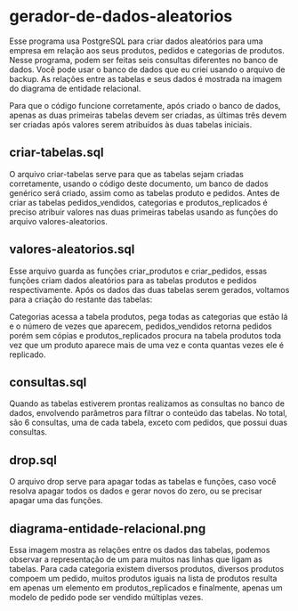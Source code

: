 # gerador-de-dados-aleatorios
Esse programa usa PostgreSQL para criar dados aleatórios para uma empresa em relação aos seus produtos,
pedidos e categorias de produtos. Nesse programa, podem ser feitas seis consultas diferentes no banco 
de dados. Você pode usar o banco de dados que eu criei usando o arquivo de backup. As relações entre
as tabelas e seus dados é mostrada na imagem do diagrama de entidade relacional.

Para que o código funcione corretamente, após criado o banco de dados, apenas as duas primeiras tabelas 
devem ser criadas, as últimas três devem ser criadas após valores serem atribuídos às duas tabelas 
iniciais.

## criar-tabelas.sql
O arquivo criar-tabelas serve para que as tabelas sejam criadas corretamente, usando o código deste 
documento, um banco de dados genérico será criado, assim como as tabelas produto e pedidos. Antes de 
criar as tabelas pedidos_vendidos, categorias e produtos_replicados é preciso atribuir valores nas duas 
primeiras tabelas usando as funções do arquivo valores-aleatorios.

## valores-aleatorios.sql
Esse arquivo guarda as funções criar_produtos e criar_pedidos, essas funções criam dados aleatórios 
para as tabelas produtos e pedidos respectivamente. Após os dados das duas tabelas serem gerados, 
voltamos para a criação do restante das tabelas:

Categorias acessa a tabela produtos, pega todas as categorias que estão lá e o número de vezes que 
aparecem, pedidos_vendidos retorna pedidos porém sem cópias e produtos_replicados procura na tabela 
produtos toda vez que um produto aparece mais de uma vez e conta quantas vezes ele é replicado.

## consultas.sql
Quando as tabelas estiverem prontas realizamos as consultas no banco de dados, envolvendo parâmetros 
para filtrar o conteúdo das tabelas. No total, são 6 consultas, uma de cada tabela, exceto com pedidos, 
que possui duas consultas.

## drop.sql
O arquivo drop serve para apagar todas as tabelas e funções, caso você resolva apagar todos os dados e 
gerar novos do zero, ou se precisar apagar uma das funções.

## diagrama-entidade-relacional.png
Essa imagem mostra as relações entre os dados das tabelas, podemos observar a representação de um para muitos nas linhas que ligam as tabelas. Para cada categoria existem diversos produtos, diversos produtos compoem um pedido, muitos produtos iguais na lista de produtos resulta em apenas um elemento em produtos_replicados e finalmente, apenas um modelo de pedido pode ser vendido múltiplas vezes.
